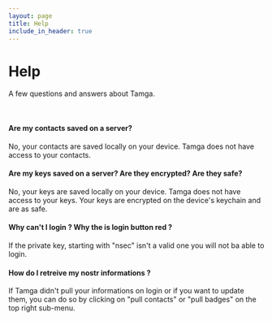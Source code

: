 ```yaml
---
layout: page
title: Help
include_in_header: true
---
```


# Help
A few questions and answers about Tamga.

<br>

#### Are my contacts saved on a server?
No, your contacts are saved locally on your device. Tamga does not have access to your contacts.

#### Are my keys saved on a server? Are they encrypted? Are they safe?
No, your keys are saved locally on your device. Tamga does not have access to your keys. Your keys are encrypted on the device's keychain and are as safe.

#### Why can't I login ? Why the is login button red ?
If the private key, starting with "nsec" isn't a valid one you will not ba able to login.

#### How do I retreive my nostr informations ?
If Tamga didn't pull your informations on login or if you want to update them, you can do so by clicking on "pull contacts" or "pull badges" on the top right sub-menu.
